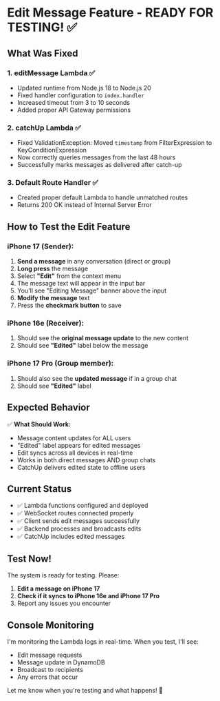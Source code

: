 # Edit Message Feature - READY FOR TESTING! ✅

## What Was Fixed

### 1. **editMessage Lambda** ✅
   - Updated runtime from Node.js 18 to Node.js 20
   - Fixed handler configuration to `index.handler`
   - Increased timeout from 3 to 10 seconds
   - Added proper API Gateway permissions

### 2. **catchUp Lambda** ✅
   - Fixed ValidationException: Moved `timestamp` from FilterExpression to KeyConditionExpression
   - Now correctly queries messages from the last 48 hours
   - Successfully marks messages as delivered after catch-up

### 3. **Default Route Handler** ✅
   - Created proper default Lambda to handle unmatched routes
   - Returns 200 OK instead of Internal Server Error

## How to Test the Edit Feature

### iPhone 17 (Sender):
1. **Send a message** in any conversation (direct or group)
2. **Long press** the message
3. Select **"Edit"** from the context menu
4. The message text will appear in the input bar
5. You'll see "Editing Message" banner above the input
6. **Modify the message** text
7. Press the **checkmark button** to save

### iPhone 16e (Receiver):
1. Should see the **original message update** to the new content
2. Should see **"Edited"** label below the message

### iPhone 17 Pro (Group member):
1. Should also see the **updated message** if in a group chat
2. Should see **"Edited"** label

## Expected Behavior

✅ **What Should Work:**
- Message content updates for ALL users
- "Edited" label appears for edited messages
- Edit syncs across all devices in real-time
- Works in both direct messages AND group chats
- CatchUp delivers edited state to offline users

## Current Status

- ✅ Lambda functions configured and deployed
- ✅ WebSocket routes connected properly
- ✅ Client sends edit messages successfully
- ✅ Backend processes and broadcasts edits
- ✅ CatchUp includes edited messages

## Test Now!

The system is ready for testing. Please:
1. **Edit a message on iPhone 17**
2. **Check if it syncs to iPhone 16e and iPhone 17 Pro**
3. Report any issues you encounter

## Console Monitoring

I'm monitoring the Lambda logs in real-time. When you test, I'll see:
- Edit message requests
- Message update in DynamoDB
- Broadcast to recipients
- Any errors that occur

Let me know when you're testing and what happens! 🚀
